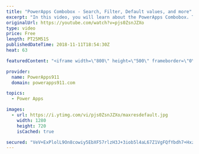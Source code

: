 ```yaml
---
title: "PowerApps Combobox - Search, Filter, Default values, and more"
excerpt: "In this video, you will learn about the PowerApps Combobox. There are examples for configuring, searching, filtering, selected vs. selecteditems, default vs defaultitems, datasources, items, and more. Lots of things to learn on this control  For more help check out PowerApps911 https://www.powerapps911.com"
originalUrl: https://youtube.com/watch?v=pjs0ZsnJZXo
type: video
price: Free
length: PT25M51S
publishedDateTime: 2018-11-11T18:54:30Z
heat: 63

featuredContent: "<iframe width=\"800\" height=\"500\" frameborder=\"0\" src=\"https://www.youtube.com/embed/pjs0ZsnJZXo\" allow=\"accelerometer; autoplay; encrypted-media; gyroscope; picture-in-picture\" allowfullscreen></iframe>"

provider:
  name: PowerApps911
  domain: powerapps911.com

topics:
  - Power Apps

images:
  - url: https://i.ytimg.com/vi/pjs0ZsnJZXo/maxresdefault.jpg
    width: 1280
    height: 720
    isCached: true

secured: "VeV+ExPlolL9On8cowiy5EbXF57rlzH3J+3iob5l4aL67Z1VgFQfYbdh7+HxzXjP7a67bYwojr/dG+FA63AxTD6xbn0j2Z/4vo20ZJhszPFxkRHXYlWx67uV/McznATV6c5Oq2HMZLmOvXIw+UozFSyux/IX71/pcolM8F3Qq+L1qyjU47Svw5RpDJ/wLxw+yFiooHvxD6rnyvnHVz7DBSXP82XveChlZnRtM2O64ontCsHz9iMWSJGzzU3pMp91UQTsy1ec84h7IhgpESMpmxWXG829DggAw6Ee03ikGpuG5feH4UHw3sfmeI3VPJdcADM9IeYbjWM3MypHpXlbai+l6bZHevMk2cD7svhejEjB6QZZucJNyWDO4ipq1HD6bZRMIbQXmo9zB1VKj/Dy5ZKNbLqE7G1QKRU+nztkygY=;ZkY00TQy6ob/o0HLOXNYUw=="
---
```


